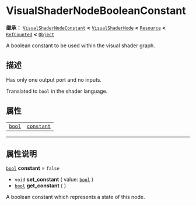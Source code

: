 <!-- ⚠ 请勿编辑本文件 ⚠ -->
<!-- 本文档使用脚本从 WeDot 引擎源码仓库生成。 -->
<!-- 生成脚本：https://github.com/WeDot-Engine/WeDot/tree/4.3/doc/tools/make_md.py； -->
<!-- 原文件：https://github.com/WeDot-Engine/WeDot/tree/4.3/doc/classes/VisualShaderNodeBooleanConstant.xml。 -->

<div id="_class_visualshadernodebooleanconstant"></div>

# VisualShaderNodeBooleanConstant

**继承：** [`VisualShaderNodeConstant`](class_visualshadernodeconstant.md) **<** [`VisualShaderNode`](class_visualshadernode.md) **<** [`Resource`](class_resource.md) **<** [`RefCounted`](class_refcounted.md) **<** [`Object`](class_object.md)

A boolean constant to be used within the visual shader graph.

## 描述

Has only one output port and no inputs.

Translated to `bool` in the shader language.

## 属性

|||
|:-:|:--|
| [`bool`](class_bool.md) | [`constant`](class_visualshadernodebooleanconstant.md#class_visualshadernodebooleanconstant_property_constant) | ``false`` |

<!-- rst-class:: classref-section-separator -->

---

## 属性说明

<div id="_class_visualshadernodebooleanconstant_property_constant"></div>

[`bool`](class_bool.md) **constant** = ``false`` <div id="class_visualshadernodebooleanconstant_property_constant"></div>

- `void` **set_constant** ( value: [`bool`](class_bool.md) )
- [`bool`](class_bool.md) **get_constant** ( )

A boolean constant which represents a state of this node.

[^virtual]: 本方法通常需要用户覆盖才能生效。
[^const]: 本方法无副作用，不会修改该实例的任何成员变量。
[^vararg]: 本方法除了能接受在此处描述的参数外，还能够继续接受任意数量的参数。
[^constructor]: 本方法用于构造某个类型。
[^static]: 调用本方法无需实例，可直接使用类名进行调用。
[^operator]: 本方法描述的是使用本类型作为左操作数的有效运算符。
[^bitfield]: 这个值是由下列位标志构成位掩码的整数。
[^void]: 无返回值。
